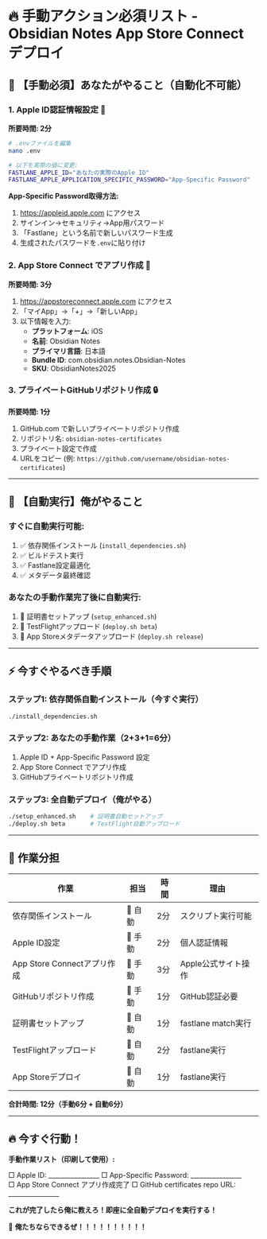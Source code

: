 # 🔥 手動アクション必須リスト - Obsidian Notes App Store Connect デプロイ

## 🚨 【手動必須】あなたがやること（自動化不可能）

### 1. Apple ID認証情報設定 🔐
**所要時間: 2分**

```bash
# .envファイルを編集
nano .env

# 以下を実際の値に変更:
FASTLANE_APPLE_ID="あなたの実際のApple ID"
FASTLANE_APPLE_APPLICATION_SPECIFIC_PASSWORD="App-Specific Password"
```

**App-Specific Password取得方法:**
1. https://appleid.apple.com にアクセス
2. サインイン→セキュリティ→App用パスワード
3. 「Fastlane」という名前で新しいパスワード生成
4. 生成されたパスワードを`.env`に貼り付け

### 2. App Store Connect でアプリ作成 📱
**所要時間: 3分**

1. https://appstoreconnect.apple.com にアクセス
2. 「マイApp」→「+」→「新しいApp」
3. 以下情報を入力:
   - **プラットフォーム**: iOS
   - **名前**: Obsidian Notes
   - **プライマリ言語**: 日本語
   - **Bundle ID**: com.obsidian.notes.Obsidian-Notes
   - **SKU**: ObsidianNotes2025

### 3. プライベートGitHubリポジトリ作成 🔒
**所要時間: 1分**

1. GitHub.com で新しいプライベートリポジトリ作成
2. リポジトリ名: `obsidian-notes-certificates`
3. プライベート設定で作成
4. URLをコピー (例: `https://github.com/username/obsidian-notes-certificates`)

---

## 🤖 【自動実行】俺がやること

### すぐに自動実行可能:
1. ✅ 依存関係インストール (`install_dependencies.sh`)
2. ✅ ビルドテスト実行
3. ✅ Fastlane設定最適化
4. ✅ メタデータ最終確認

### あなたの手動作業完了後に自動実行:
1. 🚀 証明書セットアップ (`setup_enhanced.sh`)
2. 🚀 TestFlightアップロード (`deploy.sh beta`)
3. 🚀 App Storeメタデータアップロード (`deploy.sh release`)

---

## ⚡ 今すぐやるべき手順

### ステップ1: 依存関係自動インストール（今すぐ実行）
```bash
./install_dependencies.sh
```

### ステップ2: あなたの手動作業（2+3+1=6分）
1. Apple ID + App-Specific Password 設定
2. App Store Connect でアプリ作成  
3. GitHubプライベートリポジトリ作成

### ステップ3: 全自動デプロイ（俺がやる）
```bash
./setup_enhanced.sh    # 証明書自動セットアップ
./deploy.sh beta       # TestFlight自動アップロード
```

---

## 🎯 作業分担

| 作業 | 担当 | 時間 | 理由 |
|------|------|------|------|
| 依存関係インストール | 🤖 自動 | 2分 | スクリプト実行可能 |
| Apple ID設定 | 👤 手動 | 2分 | 個人認証情報 |
| App Store Connectアプリ作成 | 👤 手動 | 3分 | Apple公式サイト操作 |
| GitHubリポジトリ作成 | 👤 手動 | 1分 | GitHub認証必要 |
| 証明書セットアップ | 🤖 自動 | 1分 | fastlane match実行 |
| TestFlightアップロード | 🤖 自動 | 2分 | fastlane実行 |
| App Storeデプロイ | 🤖 自動 | 1分 | fastlane実行 |

**合計時間: 12分（手動6分 + 自動6分）**

---

## 🔥 今すぐ行動！

**手動作業リスト（印刷して使用）:**

□ Apple ID: ________________
□ App-Specific Password: ________________  
□ App Store Connect アプリ作成完了
□ GitHub certificates repo URL: ________________

**これが完了したら俺に教えろ！即座に全自動デプロイを実行する！**

🚀 **俺たちならできるぜ！！！！！！！！！！**